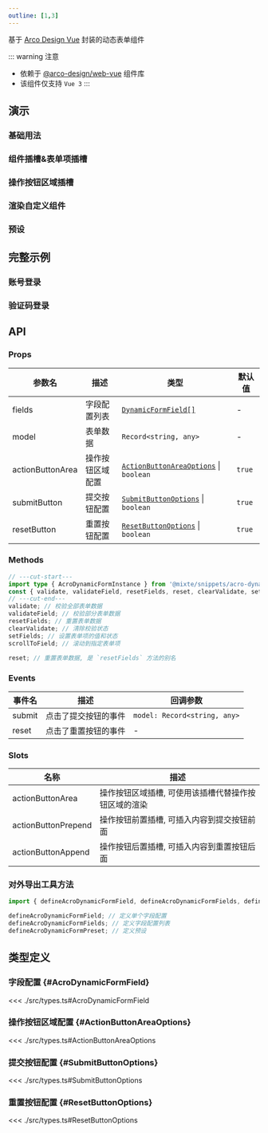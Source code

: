 ```yaml
---
outline: [1,3]
---
```


基于 [Arco Design Vue](https://arco.design/vue) 封装的动态表单组件

::: warning 注意
  - 依赖于 [@arco-design/web-vue](https://www.npmjs.com/package/@arco-design/web-vue) 组件库
  - 该组件仅支持 `Vue 3`
:::

## 演示

### 基础用法

### 组件插槽&表单项插槽

### 操作按钮区域插槽

### 渲染自定义组件

### 预设

## 完整示例

### 账号登录

### 验证码登录

## API

### Props

| 参数名 | 描述 | 类型 | 默认值 |
| --- | --- | --- | --- |
| fields | 字段配置列表 | [`DynamicFormField[]`](#AcroDynamicFormField) | - |
| model | 表单数据 | `Record<string, any>` | - |
| actionButtonArea | 操作按钮区域配置 | [`ActionButtonAreaOptions`](#ActionButtonAreaOptions) \| `boolean` | `true` |
| submitButton | 提交按钮配置 | [`SubmitButtonOptions`](#SubmitButtonOptions) \| `boolean` | `true` |
| resetButton | 重置按钮配置 | [`ResetButtonOptions`](#ResetButtonOptions) \| `boolean` | `true` |

### Methods

```ts twoslash
// ---cut-start---
import type { AcroDynamicFormInstance } from '@mixte/snippets/acro-dynamic-form';
const { validate, validateField, resetFields, reset, clearValidate, setFields, scrollToField } = {} as AcroDynamicFormInstance;
// ---cut-end---
validate; // 校验全部表单数据
validateField; // 校验部分表单数据
resetFields; // 重置表单数据
clearValidate; // 清除校验状态
setFields; // 设置表单项的值和状态
scrollToField; // 滚动到指定表单项

reset; // 重置表单数据, 是 `resetFields` 方法的别名
```

### Events

| 事件名 | 描述 | 回调参数 |
| --- | --- | --- |
| submit | 点击了提交按钮的事件 | `model: Record<string, any>` |
| reset | 点击了重置按钮的事件 | - |

### Slots

| 名称 | 描述 |
| --- | --- |
| actionButtonArea | 操作按钮区域插槽, 可使用该插槽代替操作按钮区域的渲染 |
| actionButtonPrepend | 操作按钮前置插槽, 可插入内容到提交按钮前面 |
| actionButtonAppend | 操作按钮后置插槽, 可插入内容到重置按钮后面 |

### 对外导出工具方法

```ts twoslash
import { defineAcroDynamicFormField, defineAcroDynamicFormFields, defineAcroDynamicFormPreset } from '@mixte/snippets/acro-dynamic-form';

defineAcroDynamicFormField; // 定义单个字段配置
defineAcroDynamicFormFields; // 定义字段配置列表
defineAcroDynamicFormPreset; // 定义预设
```

## 类型定义

### 字段配置 {#AcroDynamicFormField}
<<< ./src/types.ts#AcroDynamicFormField

### 操作按钮区域配置 {#ActionButtonAreaOptions}
<<< ./src/types.ts#ActionButtonAreaOptions

### 提交按钮配置 {#SubmitButtonOptions}
<<< ./src/types.ts#SubmitButtonOptions

### 重置按钮配置 {#ResetButtonOptions}
<<< ./src/types.ts#ResetButtonOptions
